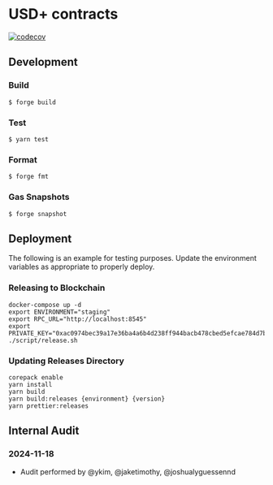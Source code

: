 USD+ contracts
================

[![codecov](https://codecov.io/gh/dinaricrypto/usdplus-contracts/graph/badge.svg?token=qlNTf7dlc2)](https://codecov.io/gh/dinaricrypto/usdplus-contracts)

## Development

### Build

```shell
$ forge build
```

### Test

```shell
$ yarn test
```

### Format

```shell
$ forge fmt
```

### Gas Snapshots

```shell
$ forge snapshot
```

## Deployment

The following is an example for testing purposes. Update the environment variables as appropriate to properly deploy.

### Releasing to Blockchain

```shell
docker-compose up -d
export ENVIRONMENT="staging"
export RPC_URL="http://localhost:8545"
export PRIVATE_KEY="0xac0974bec39a17e36ba4a6b4d238ff944bacb478cbed5efcae784d7bf4f2ff80"
./script/release.sh
```

### Updating Releases Directory
```shell
corepack enable
yarn install
yarn build
yarn build:releases {environment} {version}
yarn prettier:releases
```

## Internal Audit

### 2024-11-18

- Audit performed by @ykim, @jaketimothy, @joshualyguessennd
